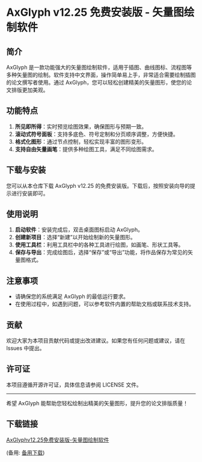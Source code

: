 # AxGlyph v12.25 免费安装版 - 矢量图绘制软件

## 简介
AxGlyph 是一款功能强大的矢量图绘制软件，适用于插图、曲线图标、流程图等多种矢量图的绘制。软件支持中文界面，操作简单易上手，非常适合需要绘制插图的论文撰写者使用。通过 AxGlyph，您可以轻松创建精美的矢量图形，使您的论文排版更加美观。

## 功能特点
1. **所见即所得**：实时预览绘图效果，确保图形与预期一致。
2. **滚动式符号面板**：支持多底色、符号定制和分页顺序调整，方便快捷。
3. **格式化图形**：通过节点控制，轻松实现丰富的图形变形。
4. **支持自由矢量画笔**：提供多种绘图工具，满足不同绘图需求。

## 下载与安装
您可以从本仓库下载 AxGlyph v12.25 的免费安装版。下载后，按照安装向导的提示进行安装即可。

## 使用说明
1. **启动软件**：安装完成后，双击桌面图标启动 AxGlyph。
2. **创建新项目**：选择“新建”以开始绘制新的矢量图形。
3. **使用工具栏**：利用工具栏中的各种工具进行绘图，如画笔、形状工具等。
4. **保存与导出**：完成绘图后，选择“保存”或“导出”功能，将作品保存为常见的矢量图格式。

## 注意事项
- 请确保您的系统满足 AxGlyph 的最低运行要求。
- 在使用过程中，如遇到问题，可以参考软件内置的帮助文档或联系技术支持。

## 贡献
欢迎大家为本项目贡献代码或提出改进建议。如果您有任何问题或建议，请在 Issues 中提出。

## 许可证
本项目遵循开源许可证，具体信息请参阅 LICENSE 文件。

---

希望 AxGlyph 能帮助您轻松绘制出精美的矢量图形，提升您的论文排版质量！

## 下载链接
[AxGlyphv12.25免费安装版-矢量图绘制软件](https://pan.quark.cn/s/d410d36dc105) 

(备用: [备用下载](https://pan.baidu.com/s/1LZxEAL4f22bQ2L7vr0lR2A?pwd=1234))
